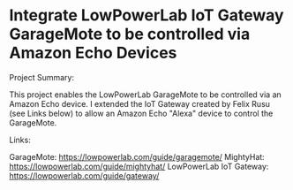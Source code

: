# Integrate LowPowerLab IoT Gateway GarageMote to be controlled via Amazon Echo Devices

Project Summary:

This project enables the LowPowerLab GarageMote to be controlled via an Amazon Echo device.  I extended the IoT Gateway created by Felix Rusu (see Links below) to allow an Amazon Echo "Alexa" device to control the GarageMote.

Links:

GarageMote: https://lowpowerlab.com/guide/garagemote/
MightyHat: https://lowpowerlab.com/guide/mightyhat/
LowPowerLab IoT Gateway: https://lowpowerlab.com/guide/gateway/
